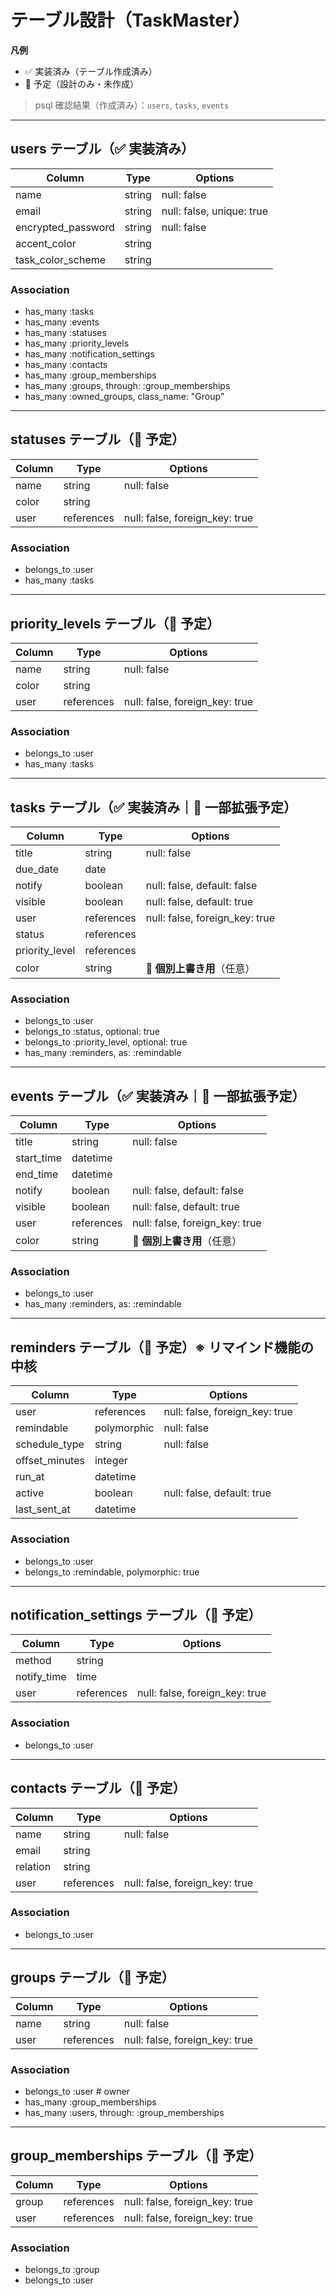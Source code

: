 # テーブル設計（TaskMaster）

**凡例**  
- ✅ 実装済み（テーブル作成済み）  
- 🧭 予定（設計のみ・未作成）

> psql 確認結果（作成済み）：`users`, `tasks`, `events`

---

## users テーブル（✅ 実装済み）

| Column             | Type   | Options                   |
|--------------------|--------|---------------------------|
| name               | string | null: false               |
| email              | string | null: false, unique: true |
| encrypted_password | string | null: false               |
| accent_color       | string |                           |
| task_color_scheme  | string |                           |

### Association
- has_many :tasks
- has_many :events
- has_many :statuses
- has_many :priority_levels
- has_many :notification_settings
- has_many :contacts
- has_many :group_memberships
- has_many :groups, through: :group_memberships
- has_many :owned_groups, class_name: "Group"

---

## statuses テーブル（🧭 予定）

| Column  | Type       | Options                         |
|---------|------------|----------------------------------|
| name    | string     | null: false                     |
| color   | string     |                                  | <!-- NEW: 表示色デフォルト -->
| user    | references | null: false, foreign_key: true  |

### Association
- belongs_to :user
- has_many :tasks

---

## priority_levels テーブル（🧭 予定）

| Column | Type       | Options                         |
|--------|------------|----------------------------------|
| name   | string     | null: false                     |
| color  | string     |                                  | <!-- NEW: 表示色デフォルト -->
| user   | references | null: false, foreign_key: true  |

### Association
- belongs_to :user
- has_many :tasks

---

## tasks テーブル（✅ 実装済み｜🧭 一部拡張予定）

| Column          | Type       | Options                         |
|-----------------|------------|----------------------------------|
| title           | string     | null: false                     |
| due_date        | date       |                                  |
| notify          | boolean    | null: false, default: false     |
| visible         | boolean    | null: false, default: true      |
| user            | references | null: false, foreign_key: true  |
| status          | references |                                  |
| priority_level  | references |                                  |
| color           | string     | 🧭 **個別上書き用**（任意）           | <!-- NEW -->

### Association
- belongs_to :user
- belongs_to :status, optional: true
- belongs_to :priority_level, optional: true
- has_many :reminders, as: :remindable  <!-- 🧭 -->

---

## events テーブル（✅ 実装済み｜🧭 一部拡張予定）

| Column     | Type       | Options                         |
|------------|------------|----------------------------------|
| title      | string     | null: false                     |
| start_time | datetime   |                                  |
| end_time   | datetime   |                                  |
| notify     | boolean    | null: false, default: false     |
| visible    | boolean    | null: false, default: true      |
| user       | references | null: false, foreign_key: true  |
| color      | string     | 🧭 **個別上書き用**（任意）           | <!-- NEW -->

### Association
- belongs_to :user
- has_many :reminders, as: :remindable  <!-- 🧭 -->

---

## reminders テーブル（🧭 予定）※ リマインド機能の中核

| Column          | Type       | Options                                   |
|-----------------|------------|--------------------------------------------|
| user            | references | null: false, foreign_key: true            |
| remindable      | polymorphic| null: false                               | <!-- Task or Event -->
| schedule_type   | string     | null: false  <!-- "before_due", "exact", "daily_digest" など --> |
| offset_minutes  | integer    |            <!-- 例: 1440 (=1日前)         --> |
| run_at          | datetime   |            <!-- exact 用                   --> |
| active          | boolean    | null: false, default: true                |
| last_sent_at    | datetime   |                                            |

### Association
- belongs_to :user
- belongs_to :remindable, polymorphic: true

---

## notification_settings テーブル（🧭 予定）

| Column      | Type       | Options                         |
|-------------|------------|----------------------------------|
| method      | string     |                                  | <!-- "email" など -->
| notify_time | time       |                                  | <!-- 毎朝ダイジェスト等 -->
| user        | references | null: false, foreign_key: true  |

### Association
- belongs_to :user

---

## contacts テーブル（🧭 予定）

| Column    | Type       | Options                         |
|-----------|------------|----------------------------------|
| name      | string     | null: false                     |
| email     | string     |                                  |
| relation  | string     |                                  |
| user      | references | null: false, foreign_key: true  |

### Association
- belongs_to :user

---

## groups テーブル（🧭 予定）

| Column | Type       | Options                         |
|--------|------------|----------------------------------|
| name   | string     | null: false                     |
| user   | references | null: false, foreign_key: true  | <!-- owner -->

### Association
- belongs_to :user  # owner
- has_many :group_memberships
- has_many :users, through: :group_memberships

---

## group_memberships テーブル（🧭 予定）

| Column | Type       | Options                         |
|--------|------------|----------------------------------|
| group  | references | null: false, foreign_key: true  |
| user   | references | null: false, foreign_key: true  |

### Association
- belongs_to :group
- belongs_to :user
